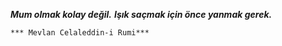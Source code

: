 ***Mum olmak kolay değil.***
***Işık saçmak için önce yanmak gerek.***

`*** Mevlan Celaleddin-i Rumi***`
